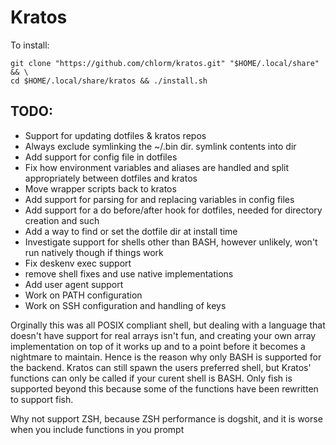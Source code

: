 Kratos
======

To install:
```
git clone "https://github.com/chlorm/kratos.git" "$HOME/.local/share" && \
cd $HOME/.local/share/kratos && ./install.sh
```

TODO:
-----

* Support for updating dotfiles & kratos repos
* Always exclude symlinking the ~/.bin dir.  symlink contents into dir
* Add support for config file in dotfiles
* Fix how environment variables and aliases are handled and split appropriately between dotfiles and kratos
* Move wrapper scripts back to kratos
* Add support for parsing for and replacing variables in config files
* Add support for a do before/after hook for dotfiles, needed for directory creation and such
* Add a way to find or set the dotfile dir at install time
* Investigate support for shells other than BASH, however unlikely, won't run natively though if things work
* Fix deskenv exec support
* remove shell fixes and use native implementations
* Add user agent support
* Work on PATH configuration
* Work on SSH configuration and handling of keys

Orginally this was all POSIX compliant shell, but dealing with a language that doesn't have support for real arrays isn't fun, and creating your own array implementation on top of it works up and to a point before it becomes a nightmare to maintain.  Hence is the reason why only BASH is supported for the backend.  Kratos can still spawn the users preferred shell, but Kratos' functions can only be called if your curent shell is BASH.  Only fish is supported beyond this because some of the functions have been rewritten to support fish.

Why not support ZSH, because ZSH performance is dogshit, and it is worse when you include functions in you prompt

